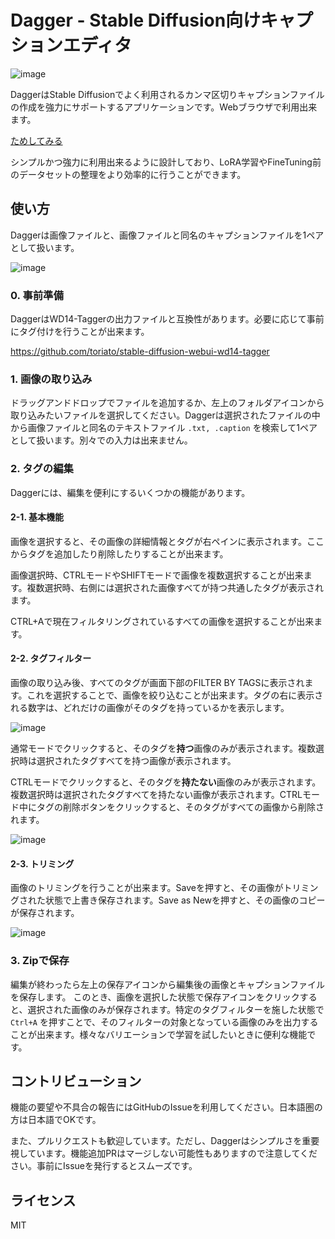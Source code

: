 # Dagger - Stable Diffusion向けキャプションエディタ

![image](https://github.com/kznrluk/dagger/assets/29700428/9bfaae0a-382b-4e9c-bfff-12c17ec4d878)

DaggerはStable Diffusionでよく利用されるカンマ区切りキャプションファイルの作成を強力にサポートするアプリケーションです。Webブラウザで利用出来ます。

[ためしてみる](https://dagger.anyfrog.net)

シンプルかつ強力に利用出来るように設計しており、LoRA学習やFineTuning前のデータセットの整理をより効率的に行うことができます。

## 使い方
Daggerは画像ファイルと、画像ファイルと同名のキャプションファイルを1ペアとして扱います。

![image](https://github.com/kznrluk/dagger/assets/29700428/98f60636-7e92-4cfa-b856-1d64a0feae0e)


### 0. 事前準備
DaggerはWD14-Taggerの出力ファイルと互換性があります。必要に応じて事前にタグ付けを行うことが出来ます。

https://github.com/toriato/stable-diffusion-webui-wd14-tagger

### 1. 画像の取り込み

ドラッグアンドドロップでファイルを追加するか、左上のフォルダアイコンから取り込みたいファイルを選択してください。Daggerは選択されたファイルの中から画像ファイルと同名のテキストファイル `.txt, .caption` を検索して1ペアとして扱います。別々での入力は出来ません。

### 2. タグの編集

Daggerには、編集を便利にするいくつかの機能があります。

#### 2-1. 基本機能

画像を選択すると、その画像の詳細情報とタグが右ペインに表示されます。ここからタグを追加したり削除したりすることが出来ます。

画像選択時、CTRLモードやSHIFTモードで画像を複数選択することが出来ます。複数選択時、右側には選択された画像すべてが持つ共通したタグが表示されます。

CTRL+Aで現在フィルタリングされているすべての画像を選択することが出来ます。

#### 2-2. タグフィルター
画像の取り込み後、すべてのタグが画面下部のFILTER BY TAGSに表示されます。これを選択することで、画像を絞り込むことが出来ます。タグの右に表示される数字は、どれだけの画像がそのタグを持っているかを表示します。

![image](https://github.com/kznrluk/dagger/assets/29700428/a59ab230-f3f7-4e8e-9423-2e7db87af1ba)

通常モードでクリックすると、そのタグを**持つ**画像のみが表示されます。複数選択時は選択されたタグすべてを持つ画像が表示されます。

CTRLモードでクリックすると、そのタグを**持たない**画像のみが表示されます。複数選択時は選択されたタグすべてを持たない画像が表示されます。CTRLモード中にタグの削除ボタンをクリックすると、そのタグがすべての画像から削除されます。

![image](https://github.com/kznrluk/dagger/assets/29700428/90508290-c71b-4cc4-a600-55844c0bc956)

#### 2-3. トリミング

画像のトリミングを行うことが出来ます。Saveを押すと、その画像がトリミングされた状態で上書き保存されます。Save as Newを押すと、その画像のコピーが保存されます。

![image](https://github.com/kznrluk/dagger/assets/29700428/b1ba3604-ca03-473c-95c7-76ca423163ca)


### 3. Zipで保存

編集が終わったら左上の保存アイコンから編集後の画像とキャプションファイルを保存します。
このとき、画像を選択した状態で保存アイコンをクリックすると、選択された画像のみが保存されます。特定のタグフィルターを施した状態で `Ctrl+A` を押すことで、そのフィルターの対象となっている画像のみを出力することが出来ます。様々なバリエーションで学習を試したいときに便利な機能です。


## コントリビューション
機能の要望や不具合の報告にはGitHubのIssueを利用してください。日本語圏の方は日本語でOKです。

また、プルリクエストも歓迎しています。ただし、Daggerはシンプルさを重要視しています。機能追加PRはマージしない可能性もありますので注意してください。事前にIssueを発行するとスムーズです。

## ライセンス

MIT

